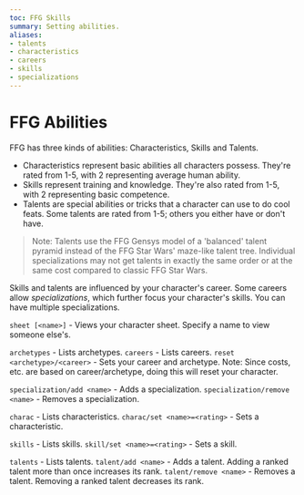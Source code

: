 ```yaml
---
toc: FFG Skills
summary: Setting abilities.
aliases:
- talents
- characteristics
- careers
- skills
- specializations
---
```


# FFG Abilities

FFG has three kinds of abilities:  Characteristics, Skills and Talents.

* Characteristics represent basic abilities all characters possess.  They're rated from 1-5, with 2 representing average human ability.
* Skills represent training and knowledge.  They're also rated from 1-5, with 2 representing basic competence.
* Talents are special abilities or tricks that a character can use to do cool feats.  Some talents are rated from 1-5; others you either have or don't have.

> Note: Talents use the FFG Gensys model of a 'balanced' talent pyramid instead of the FFG Star Wars' maze-like talent tree.  Individual specializations may not get talents in exactly the same order or at the same cost compared to classic FFG Star Wars.

Skills and talents are influenced by your character's career.  Some careers allow *specializations*, which further focus your character's skills.  You can have multiple specializations.

`sheet [<name>]` - Views your character sheet.  Specify a name to view someone else's.

`archetypes` - Lists archetypes.
`careers` - Lists careers.
`reset <archetype>/<career>` - Sets your career and archetype.
    Note: Since costs, etc. are based on career/archetype, doing this will reset your character.

`specialization/add <name>` - Adds a specialization.
`specialization/remove <name>` - Removes a specialization.

`charac` - Lists characteristics.
`charac/set <name>=<rating>` - Sets a characteristic.

`skills` - Lists skills.
`skill/set <name>=<rating>` - Sets a skill.

`talents` - Lists talents.
`talent/add <name>` - Adds a talent.  Adding a ranked talent more than once increases its rank.
`talent/remove <name>` - Removes a talent.  Removing a ranked talent decreases its rank.